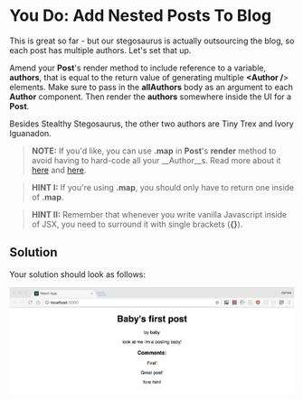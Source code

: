 # You Do: Add Nested Posts To Blog #

This is great so far - but our stegosaurus is actually outsourcing the blog, so each post has multiple authors. Let's set that up.

Amend your __Post__'s render method to include reference to a variable, __authors__, that is equal to the return value of generating multiple __<Author /__> elements. Make sure to pass in the __allAuthors__ body as an argument to each __Author__ component. Then render the __authors__ somewhere inside the UI for a __Post__.

Besides Stealthy Stegosaurus, the other two authors are Tiny Trex and Ivory Iguanadon.

> __NOTE:__ If you'd like, you can use __.map__ in __Post__'s __render__ method to avoid having to hard-code all your __Author__s. Read more about it [here](https://developer.mozilla.org/en-US/docs/Web/JavaScript/Reference/Global_Objects/Array/map) and [here](http://cryto.net/~joepie91/blog/2015/05/04/functional-programming-in-javascript-map-filter-reduce/).

> __HINT I:__ If you're using __.map__, you should only have to return one __<MyPost />__ inside of __.map__.

> __HINT II:__ Remember that whenever you write vanilla Javascript inside of JSX, you need to surround it with single brackets (__{}__).


## Solution

Your solution should look as follows:

![Solution for Project](SOLUTION.png)

